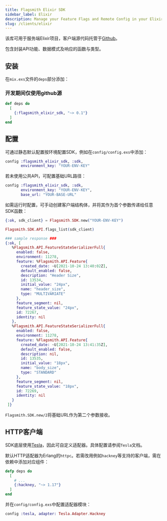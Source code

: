 ```yaml
---
title: Flagsmith Elixir SDK
sidebar_label: Elixir
description: Manage your Feature Flags and Remote Config in your Elixir applications.
slug: /clients/elixir
---
```


该库可用于服务端Elixir项目，客户端源代码托管于[Github](https://github.com/flagsmith/flagsmith-elixir-client)。

包含封装API功能、数据模式及响应的函数与类型。

## 安装

在`mix.exs`文件的`deps`部分添加：

### 开发期间仅使用github源

```elixir
def deps do
  [
    {:flagsmith_elixir_sdk, "~> 0.1"}
  ]
end
```

## 配置

可通过静态默认配置按环境配置SDK，例如在`config/config.exs`中添加：

```elixir
config :flagsmith_elixir_sdk, :sdk,
       environment_key: "YOUR-ENV-KEY"
```

若未使用公共API，可配置基础URL路径：

```elixir
config :flagsmith_elixir_sdk, :sdk,
       environment_key: "YOUR-ENV-KEY",
       base_url: "YOUR-BASE-URL"
```

如需运行时配置，可手动创建客户端结构体，并将其作为首个参数传递给任意SDK函数：

```elixir
{:ok, sdk_client} = Flagsmith.SDK.new("YOUR-ENV-KEY")

Flagsmith.SDK.API.flags_list(sdk_client)

### sample response ###
{:ok, [
   %Flagsmith.API.FeatureStateSerializerFull{
     enabled: false,
     environment: 11278,
     feature: %Flagsmith.API.Feature{
       created_date: ~U[2021-10-24 13:40:02Z],
       default_enabled: false,
       description: "Header Size",
       id: 13534,
       initial_value: "24px",
       name: "header_size",
       type: "MULTIVARIATE"
     },
     feature_segment: nil,
     feature_state_value: "24px",
     id: 72267,
     identity: nil
   },
   %Flagsmith.API.FeatureStateSerializerFull{
     enabled: false,
     environment: 11278,
     feature: %Flagsmith.API.Feature{
       created_date: ~U[2021-10-24 13:41:35Z],
       default_enabled: false,
       description: nil,
       id: 13535,
       initial_value: "18px",
       name: "body_size",
       type: "STANDARD"
     },
     feature_segment: nil,
     feature_state_value: "18px",
     id: 72269,
     identity: nil
   }
 ]}
```

`Flagsmith.SDK.new/2`将基础URL作为第二个参数接收。

## HTTP客户端

SDK底层使用[Tesla](https://github.com/teamon/tesla)，因此可自定义适配器。具体配置请参阅`Tesla`文档。

默认HTTP适配器为Erlang的`httpc`。若需改用例如`hackney`等支持的客户端，需在依赖中添加对应组件：

```elixir
defp deps do
  [
    # ...
    {:hackney, "~> 1.17"}
  ]
end
```

并在`config/config.exs`中配置适配器模块：

```elixir
config :tesla, adapter: Tesla.Adapter.Hackney
```